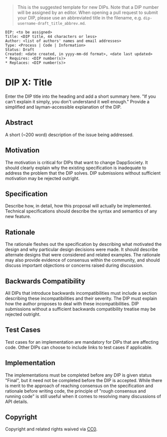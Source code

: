 >This is the suggested template for new DIPs. Note that a DIP number will be assigned by an editor. When opening a pull request to submit your DIP, please use an abbreviated title in the filename, e.g. `dip-username-draft_title_abbrev.md`.

    DIP: <to be assigned>
    Title: <DIP title, 44 characters or less>
    Author: <list of authors' names and email addresses>
    Type: <Process | Code | Information>
    Status: Draft
    Created: <date created, in yyyy-mm-dd format>, <date last updated>
    * Requires: <DIP number(s)>
    * Replaces: <DIP number(s)>

# DIP X: Title
Enter the DIP title into the heading and add a short summary here. "If you can't explain it simply, you don't understand it well enough." Provide a simplified and layman-accessible explanation of the DIP.

## Abstract
A short (~200 word) description of the issue being addressed.

## Motivation
The motivation is critical for DIPs that want to change DappSociety. It should clearly explain why the existing specification is inadequate to address the problem that the DIP solves. DIP submissions without sufficient motivation may be rejected outright.

## Specification
Describe how, in detail, how this proposal will actually be implemented. Technical specifications should describe the syntax and semantics of any new feature.

## Rationale
The rationale fleshes out the specification by describing what motivated the design and why particular design decisions were made. It should describe alternate designs that were considered and related examples. The rationale may also provide evidence of consensus within the community, and should discuss important objections or concerns raised during discussion.

## Backwards Compatibility
All DIPs that introduce backwards incompatibilities must include a section describing these incompatibilities and their severity. The DIP must explain how the author proposes to deal with these incompatibilities. DIP submissions without a sufficient backwards compatibility treatise may be rejected outright.

## Test Cases
Test cases for an implementation are mandatory for DIPs that are affecting code. Other DIPs can choose to include links to test cases if applicable.

## Implementation
The implementations must be completed before any DIP is given status "Final", but it need not be completed before the DIP is accepted. While there is merit to the approach of reaching consensus on the specification and rationale before writing code, the principle of "rough consensus and running code" is still useful when it comes to resolving many discussions of API details.

## Copyright
Copyright and related rights waived via [CC0](https://creativecommons.org/publicdomain/zero/1.0/).
